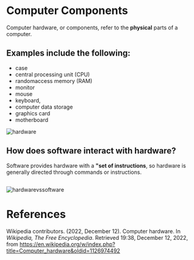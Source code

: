 # Computer Components

Computer hardware, or components, refer to the **physical** parts of a computer. 

## Examples include the following: 
- case 
- central processing unit (CPU) 
- randomaccess memory (RAM) 
- monitor 
- mouse
- keyboard, 
- computer data storage 
- graphics card
- motherboard 

![hardware](https://user-images.githubusercontent.com/109105989/207137845-b875f8b5-0afc-4332-8cd3-c100115e5ba5.jpg)

## How does software interact with hardware? 
Software provides hardware with a **"set of instructions**, so hardware is generally directed through commands 
or instructions. 

## 
![hardwarevssoftware](https://user-images.githubusercontent.com/109105989/207137704-af920641-0d16-4c85-b86f-d700ee0a1642.png)


# References 
Wikipedia contributors. (2022, December 12). Computer hardware. In *Wikipedia, The Free Encyclopedia*. Retrieved 19:38, December 12, 2022, from <https://en.wikipedia.org/w/index.php?title=Computer_hardware&oldid=1126974492>

